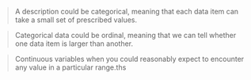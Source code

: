 >A description could be categorical, meaning that each data item can take a small set of prescribed values. 

>Categorical data could be ordinal, meaning that we can tell whether one data item is larger than another. 

>Continuous variables when you could reasonably expect to encounter any value in a particular range.ths
